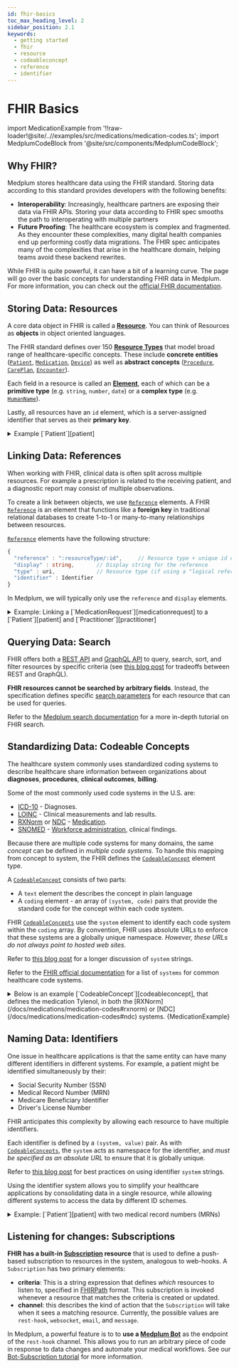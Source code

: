 ```yaml
---
id: fhir-basics
toc_max_heading_level: 2
sidebar_position: 2.1
keywords:
  - getting started
  - fhir
  - resource
  - codeableconcept
  - reference
  - identifier
---
```


# FHIR Basics

import MedicationExample from '!!raw-loader!@site/..//examples/src/medications/medication-codes.ts';
import MedplumCodeBlock from '@site/src/components/MedplumCodeBlock';

[patient]: /docs/api/fhir/resources/patient
[practitioner]: /docs/api/fhir/resources/practitioner
[medicationrequest]: /docs/api/fhir/resources/medicationrequest
[medication]: /docs/api/fhir/resources/medication
[device]: /docs/api/fhir/resources/device
[procedure]: /docs/api/fhir/resources/procedure
[careplan]: /docs/api/fhir/resources/careplan
[encounter]: /docs/api/fhir/resources/encounter
[reference]: /docs/api/fhir/datatypes/reference
[codeableconcept]: /docs/api/fhir/datatypes/codeableconcept

## Why FHIR?

Medplum stores healthcare data using the FHIR standard. Storing data according to this standard provides developers with the following benefits:

- **Interoperability**: Increasingly, healthcare partners are exposing their data via FHIR APIs. Storing your data according to FHIR spec smooths the path to interoperating with multiple partners
- **Future Proofing**: The healthcare ecosystem is complex and fragmented. As they encounter these complexities, many digital health companies end up performing costly data migrations. The FHIR spec anticipates many of the complexities that arise in the healthcare domain, helping teams avoid these backend rewrites.

While FHIR is quite powerful, it can have a bit of a learning curve. The page will go over the basic concepts for understanding FHIR data in Medplum. For more information, you can check out the [official FHIR documentation](http://hl7.org/fhir/).

## Storing Data: Resources

A core data object in FHIR is called a [**Resource**](https://www.hl7.org/fhir/resource.html). You can think of Resources as **objects** in object oriented languages.

The FHIR standard defines over 150 [**Resource Types**](./api/fhir/resources) that model broad range of healthcare-specific concepts. These include **concrete entities** ([`Patient`][patient], [`Medication`][medication], [`Device`][device]) as well as **abstract concepts** ([`Procedure`][procedure], [`CarePlan`][careplan], [`Encounter`][encounter]).

Each field in a resource is called an [**Element**](https://hl7.org/fhir/R4/element.html), each of which can be a **primitive type** (e.g. `string`, `number`, `date`) or a **complex type** (e.g. [`HumanName`](/docs/api/fhir/datatypes/humanname)).

Lastly, all resources have an `id` element, which is a server-assigned identifier that serves as their **primary key**.

<details>
<summary>
Example [`Patient`][patient]
</summary>
The example below shows an example [`Patient`][patient] resource. Here we can see that the [`Patient`][patient] contains multiple elements, including `name`, `telecom`, and `address`.
```javascript
{
  // Resource Type (i.e. "class name")
  "resourceType": "Patient",
  // Unique id for this resource
  "id": "j_chalmers",
  // Patient Name (could have multiple)
  "name": [
    {
      "use": "official",
      "family": "Chalmers",
      "given": ["Peter", "James"]
    },
    {
      "use": "usual",
      "family": "Chalmers",
      "given": ["Jim"]
    }
  ],
  // Phone + email info
  "telecom": [
    {
      "system": "phone",
      "value": "(03) 3410 5613",
      "use": "mobile"
    }
  ],
  // Address (could have multiple)
  "address": [
    {
      "use": "home", // 'home', 'office', etc.
      "line": ["534 Erewhon St"],
      "city": "PleasantVille",
      "district": "Rainbow",
      "state": "Vic",
      "postalCode": "3999",
      // Single string version of address, used for display
      "text": "534 Erewhon St PeasantVille, Rainbow, Vic  3999"
    }
  ]
}
```
</details>

## Linking Data: References

When working with FHIR, clinical data is often split across multiple resources. For example a prescription is related to the receiving patient, and a diagnostic report may consist of multiple observations.

To create a link between objects, we use [`Reference`][reference] elements. A FHIR [`Reference`][reference] is an element that functions like a **foreign key** in traditional relational databases to create 1-to-1 or many-to-many relationships between resources.

[`Reference`][reference] elements have the following structure:

```ts
{
  "reference" : ":resourceType/:id",     // Resource type + unique id of the referenced Resource
  "display" : string,       // Display string for the reference
  "type" : uri,             // Resource type (if using a "logical reference")
  "identifier" : Identifier
}
```

In Medplum, we will typically only use the `reference` and `display` elements.

<details>
<summary>
Example: Linking a [`MedicationRequest`][medicationrequest] to a [`Patient`][patient] and [`Practitioner`][practitioner]
</summary>
The example below shows a resource modeling a prescription (i.e. [`MedicationRequest`][medicationrequest]) with two references: **`subject` (i.e. the patient)** and **`requester` (i.e. the requesting physician)**.

```javascript
{
  "resourceType": "MedicationRequest",
  "id": "medrx002",
  // Reference to the patient for whom medication is being ordered
  "subject": {
    "reference": "Patient/pat1",
    "display": "Donald Duck"
  },
  "dosageInstruction": [
    {
      "text": "Take one tablet daily as directed"
    }
  ],
  // Reference to the requesting physician
  "requester": {
    "reference": "Practitioner/f007",
    "display": "Patrick Pump"
  }
}
```

</details>

## Querying Data: Search

FHIR offers both a [REST API](/docs/search) and [GraphQL API](/docs/graphql) to query, search, sort, and filter resources by specific criteria (see [this blog post](/blog/2023/09/06/graphql-vs-rest) for tradeoffs between REST and GraphQL).

**FHIR resources cannot be searched by arbitrary fields**. Instead, the specification defines specific [search parameters](/docs/search/basic-search#search-parameters) for each resource that can be used for queries.

Refer to the [Medplum search documentation](/docs/search/basic-search) for a more in-depth tutorial on FHIR search.

## Standardizing Data: Codeable Concepts

The healthcare system commonly uses standardized coding systems to describe healthcare share information between organizations about **diagnoses**, **procedures**, **clinical outcomes**, **billing**.

Some of the most commonly used code systems in the U.S. are:

- [ICD-10](https://www.cms.gov/Medicare/Coding/ICD10) - Diagnoses.
- [LOINC](/docs/careplans/loinc) - Clinical measurements and lab results.
- [RXNorm](/docs/medications/medication-codes#rxnorm) or [NDC](/docs/medications/medication-codes#ndc) - [Medication](/docs/medications/medication-codes#ndc).
- [SNOMED](https://www.snomed.org/) - [Workforce administration](/docs/careplans/tasks#task-assignment), clinical findings.

Because there are multiple code systems for many domains, the same _concept_ can be defined in _multiple code systems_. To handle this mapping from concept to system, the FHIR defines the [`CodeableConcept`][codeableconcept] element type.

A [`CodeableConcept`][codeableconcept] consists of two parts:

- A `text` element the describes the concept in plain language
- A `coding` element - an array of `(system, code)` pairs that provide the standard code for the concept within each code system.

FHIR [`CodeableConcepts`][codeableconcept] use the `system` element to identify each code system within the `coding` array. By convention, FHIR uses absolute URLs to enforce that these systems are a globally unique namespace. _However, these URLs do not always point to hosted web sites._

Refer to [this blog post](/blog/demystifying-fhir-systems) for a longer discussion of `system` strings.

Refer to the [FHIR official documentation](https://hl7.org/fhir/R4/terminologies-systems.html) for a list of `systems` for common healthcare code systems.

<details>
Example: Tylenol
<summary>
Below is an example [`CodeableConcept`][codeableconcept], that defines the medication Tylenol, in both the [RXNorm](/docs/medications/medication-codes#rxnorm) or [NDC](/docs/medications/medication-codes#ndc) systems.

<MedplumCodeBlock language="ts" selectBlocks="tylenol-example">
  {MedicationExample}
</MedplumCodeBlock>
</summary>
</details>

## Naming Data: Identifiers

One issue in healthcare applications is that the same entity can have many different identifiers in different systems. For example, a patient might be identified simultaneously by their:

- Social Security Number (SSN)
- Medical Record Number (MRN)
- Medicare Beneficiary Identifier
- Driver's License Number

FHIR anticipates this complexity by allowing each resource to have multiple identifiers.

Each identifier is defined by a `(system, value)` pair. As with [`CodeableConcepts`][codeableconcept], the `system` acts as namespace for the identifier, and _must be specified as an absolute URL_ to ensure that it is globally unique.

Refer to [this blog post](/blog/demystifying-fhir-systems#identifiers-1) for best practices on using identifier `system` strings.

Using the identifier system allows you to simplify your healthcare applications by consolidating data in a single resource, while allowing different systems to access the data by different ID schemes.

<details>
<summary>
Example: [`Patient`][patient] with two medical record numbers (MRNs)
</summary>
The example `Patient` below has three identifiers: **an SSN and two MRN identifiers** from different hospital systems.

```javascript
{
  // Resource Type (i.e. "class name")
  "resourceType": "Patient",
  // Unique id for this resource
  "id": "j_chalmers",
  // Patient Name (could have multiple)
  "name": [
    {
      "use": "official",
      "family": "Chalmers",
      "given": ["Peter", "James"]
    }
  ],
  "identifier": [
    // Social Security Number ID (US-SSN)
    {
      "system": "http://hl7.org/fhir/sid/us-ssn",
      "value": "011-11-1234"
    },
    // MRN - Hospital 1
    {
      "system": "http://hospital-1.org",
      "value": "MRN-12345678"
    },
    // MRN - Hospital 2
    {
      "system": "http://hospital-2.org",
      "value": "0987AZ6"
    }
  ]
}
```

</details>

## Listening for changes: Subscriptions

**FHIR has a built-in [Subscription](./api/fhir/resources/subscription) resource** that is used to define a push-based subscription to resources in the system, analogous to web-hooks. A `Subscription` has two primary elements:

- **criteria**: This is a string expression that defines _which_ resources to listen to, specified in [FHIRPath](https://hl7.org/fhirpath/) format. This subscription is invoked whenever a resource that matches the criteria is created or updated.
- **channel**: this describes the kind of action that the `Subscription` will take when it sees a matching resource. Currently, the possible values are `rest-hook`, `websocket`, `email`, and `message`.

In Medplum, a powerful feature is to to **use a [Medplum Bot](./bots)** as the endpoint of the `rest-hook` channel. This allows you to run an arbitrary piece of code in response to data changes and automate your medical workflows. See our [Bot-Subscription tutorial](./bots/bot-for-questionnaire-response) for more information.

<br/>
